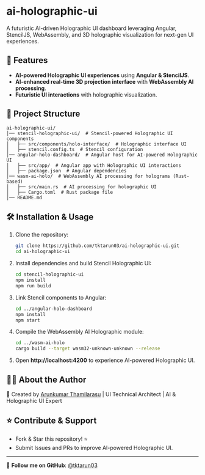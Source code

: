 # ai-holographic-ui

A futuristic AI-driven Holographic UI dashboard leveraging Angular, StencilJS, WebAssembly, and 3D holographic visualization for next-gen UI experiences.

## 🚀 Features
- **AI-powered Holographic UI experiences** using **Angular & StencilJS**.
- **AI-enhanced real-time 3D projection interface** with **WebAssembly AI processing**.
- **Futuristic UI interactions** with holographic visualization.

## 📂 Project Structure
```
ai-holographic-ui/
│── stencil-holographic-ui/  # Stencil-powered Holographic UI components
│   ├── src/components/holo-interface/  # Holographic interface UI
│   ├── stencil.config.ts  # Stencil configuration
│── angular-holo-dashboard/  # Angular host for AI-powered Holographic UI
│   ├── src/app/  # Angular app with Holographic UI interactions
│   ├── package.json  # Angular dependencies
│── wasm-ai-holo/  # WebAssembly AI processing for holograms (Rust-based)
│   ├── src/main.rs  # AI processing for holographic UI
│   ├── Cargo.toml  # Rust package file
│── README.md
```

## 🛠 Installation & Usage

1. Clone the repository:
   ```bash
   git clone https://github.com/tktarun03/ai-holographic-ui.git
   cd ai-holographic-ui
   ```

2. Install dependencies and build Stencil Holographic UI:
   ```bash
   cd stencil-holographic-ui
   npm install
   npm run build
   ```

3. Link Stencil components to Angular:
   ```bash
   cd ../angular-holo-dashboard
   npm install
   npm start
   ```

4. Compile the WebAssembly AI Holographic module:
   ```bash
   cd ../wasm-ai-holo
   cargo build --target wasm32-unknown-unknown --release
   ```

5. Open **http://localhost:4200** to experience AI-powered Holographic UI.

## 👨‍💻 About the Author

🚀 Created by [Arunkumar Thamilarasu](https://github.com/tktarun03) | UI Technical Architect | AI & Holographic UI Expert

## ⭐ Contribute & Support
- Fork & Star this repository! ⭐
- Submit Issues and PRs to improve AI-powered Holographic UI.

---
🎯 **Follow me on GitHub**: [@tktarun03](https://github.com/tktarun03)
